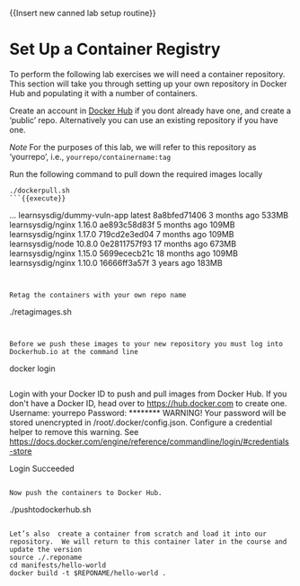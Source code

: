 {{Insert new canned lab setup routine}}

# Set Up a Container Registry
To perform the following lab exercises we will need a container repository.  This section will take you through setting up your own repository in Docker Hub and populating it with a number of containers.

Create an account in [Docker Hub](https://hub.docker.com/signup/) if you dont already have one, and create a ‘public’ repo.  Alternatively you can use an existing repository if you have one.

*Note* For the purposes of this lab, we will refer to this repository as ‘yourrepo’, i.e., `yourrepo/containername:tag`

Run the following command to pull down the required images locally

```
./dockerpull.sh
```{{execute}}

```
...
learnsysdig/dummy-vuln-app  latest     8a8bfed71406   3 months ago  533MB     learnsysdig/nginx           1.16.0     ae893c58d83f   5 months ago  109MB
learnsysdig/nginx           1.17.0     719cd2e3ed04   7 months ago  109MB
learnsysdig/node            10.8.0     0e2811757f93   17 months ago 673MB
learnsysdig/nginx           1.15.0     5699ececb21c   18 months ago 109MB
learnsysdig/nginx           1.10.0     16666ff3a57f   3 years ago   183MB
```


Retag the containers with your own repo name

```
./retagimages.sh
```{{execute}}


Before we push these images to your new repository you must log into Dockerhub.io at the command line

```
docker login
```{{execute}}

```
Login with your Docker ID to push and pull images from Docker Hub. If you don't have a Docker ID, head over to https://hub.docker.com to create one.
Username: yourrepo
Password: ********
WARNING! Your password will be stored unencrypted in /root/.docker/config.json.
Configure a credential helper to remove this warning. See
https://docs.docker.com/engine/reference/commandline/login/#credentials-store

Login Succeeded
```{{execute}}

Now push the containers to Docker Hub.

```
./pushtodockerhub.sh
```{{execute}}

Let’s also  create a container from scratch and load it into our repository.  We will return to this container later in the course and update the version
source ./.reponame
cd manifests/hello-world
docker build -t $REPONAME/hello-world .
